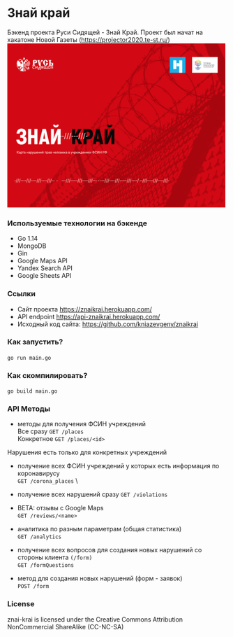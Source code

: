 # Знай край
Бэкенд проекта Руси Сидящей - Знай Край. Проект был начат на хакатоне Новой Газеты (https://projector2020.te-st.ru/)
<img src="https://github.com/semyon-dev/znai-krai/blob/master/img.png" alt="drawing" width="500"/>

### Используемые технологии на бэкенде
* Go 1.14
* MongoDB
* Gin
* Google Maps API
* Yandex Search API
* Google Sheets API

### Ссылки
* Сайт проекта https://znaikrai.herokuapp.com/
* API endpoint https://api-znaikrai.herokuapp.com/
* Исходный код сайта: https://github.com/kniazevgeny/znaikrai

### Как запустить?
`go run main.go`

### Как скомпилировать?
`go build main.go`

### API Методы

* методы для получения ФСИН учреждений \
Все сразу `GET /places` \
Конкретное `GET /places/<id>`

Нарушения есть только для конкретных учреждений

* получение всех ФСИН учреждений у которых есть информация по коронавирусу \
`GET /corona_places` \

* получение всех нарушений сразу
`GET /violations`

* BETA: отзывы с Google Maps \
`GET /reviews/<name>`

* аналитика по разным параметрам (общая статистика) \
`GET /analytics`

* получение всех вопросов для создания новых нарушений со стороны клиента `(/form)` \
`GET /formQuestions`

* метод для создания новых нарушений (форм - заявок) \
`POST /form`

### License
znai-krai is licensed under the Creative Commons Attribution NonCommercial ShareAlike (CC-NC-SA)
